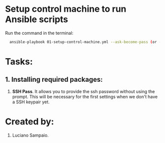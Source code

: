 # Setup control machine to run Ansible scripts

Run the command in the terminal:
```bash
  ansible-playbook 01-setup-control-machine.yml --ask-become-pass (or -K)
```

# Tasks:

## 1. Installing required packages:
  1. **SSH Pass**. It allows you to provide the ssh password without using the prompt. This will be necessary for the first settings when we don't have a SSH keypair yet.

# Created by: 

1. Luciano Sampaio.